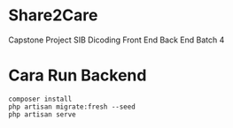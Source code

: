 # Share2Care

Capstone Project SIB Dicoding Front End Back End Batch 4

# Cara Run Backend

```
composer install
php artisan migrate:fresh --seed
php artisan serve
```
